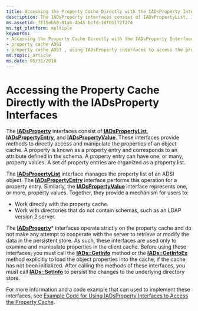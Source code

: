 ```yaml
---
title: Accessing the Property Cache Directly with the IADsProperty Interfaces
description: The IADsProperty interfaces consist of IADsPropertyList, IADsPropertyEntry, and IADsPropertyValue.
ms.assetid: ff15eb50-01ab-4b45-bcfd-1df01172f274
ms.tgt_platform: multiple
keywords:
- Accessing the Property Cache Directly with the IADsProperty Interfaces ADSI
- property cache ADSI
- property cache ADSI , using IADsProperty interfaces to access the property cache
ms.topic: article
ms.date: 05/31/2018
---
```


# Accessing the Property Cache Directly with the IADsProperty Interfaces

The [**IADsProperty**](/windows/desktop/api/Iads/nn-iads-iadsproperty) interfaces consist of [**IADsPropertyList**](/windows/desktop/api/Iads/nn-iads-iadspropertylist), [**IADsPropertyEntry**](/windows/desktop/api/Iads/nn-iads-iadspropertyentry), and [**IADsPropertyValue**](/windows/desktop/api/Iads/nn-iads-iadspropertyvalue). These interfaces provide methods to directly access and manipulate the properties of an object cache. A property is known as a property entry and corresponds to an attribute defined in the schema. A property entry can have one, or many, property values. A set of property entries are organized as a property list.

The [**IADsPropertyList**](/windows/desktop/api/Iads/nn-iads-iadspropertylist) interface manages the property list of an ADSI object. The [**IADsPropertyEntry**](/windows/desktop/api/Iads/nn-iads-iadspropertyentry) interface performs this operation for a property entry. Similarly, the [**IADsPropertyValue**](/windows/desktop/api/Iads/nn-iads-iadspropertyvalue) interface represents one, or more, property values. Together, they provide a mechanism for users to:

-   Work directly with the property cache.
-   Work with directories that do not contain schemas, such as an LDAP version 2 server.

The [**IADsProperty**](/windows/desktop/api/Iads/nn-iads-iadsproperty)\* interfaces operate strictly on the property cache and do not make any attempt to cooperate with the server to retrieve or modify the data in the persistent store. As such, these interfaces are used only to examine and manipulate properties in the client cache. Before using these interfaces, you must call the [**IADs::GetInfo**](/windows/desktop/api/Iads/nf-iads-iads-getinfo) method or the [**IADs::GetInfoEx**](/windows/desktop/api/Iads/nf-iads-iads-getinfoex) method explicitly to load the object properties into the cache, if the cache has not been initialized. After calling the methods of these interfaces, you must call [**IADs::SetInfo**](/windows/desktop/api/Iads/nf-iads-iads-setinfo) to persist the changes to the underlying directory store.

For more information and a code example that can used to implement these interfaces, see [Example Code for Using IADsProperty Interfaces to Access the Property Cache](example-code-for-using-iadsproperty-interfaces-to-access-the-property-cache.md).

 

 




